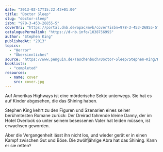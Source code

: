 ```yaml
---
date: "2013-02-17T15:22:42+01:00"
title: "Doctor Sleep"
slug: "doctor-sleep"
isbn: "978-3-453-26855-5"
coverUri: "https://portal.dnb.de/opac/mvb/cover?isbn=978-3-453-26855-5"
cataloguePermalink: "https://d-nb.info/1038756995"
author: "Stephen King"
publishedAt: "2013"
topics:
  - "Horror"
  - "Übersinnliches"
source: "https://www.penguin.de/Taschenbuch/Doctor-Sleep/Stephen-King/Heyne/e461201.rhd"
booklists:
  - "completed"
resources:
  - name: cover
    src: cover.jpg
---
```

Auf Amerikas Highways ist eine mörderische Sekte unterwegs. Sie hat es auf 
Kinder abgesehen, die das Shining haben.

Stephen King kehrt zu den Figuren und Szenarien eines seiner berühmtesten Romane 
zurück: Der Dreirad fahrende kleine Danny, der im Hotel Overlook so unter seinem 
besessenen Vater hat leiden müssen, ist erwachsen geworden.

Aber die Vergangenheit lässt ihn nicht los, und wieder gerät er in einen Kampf 
zwischen Gut und Böse. Die zwölfjährige Abra hat das Shining. Kann er sie retten?
